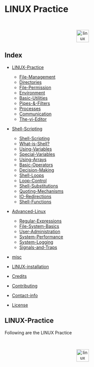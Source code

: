 # LINUX Practice
<br/>
<p align="center">
  <img src="https://www.vectorlogo.zone/logos/linux/linux-icon.svg" alt="linux" width="40" height="40"/> 
</p>


## Index

* [LINUX-Practice](#LINUX-practice)
    * [File-Management](#File-Management)
    * [Directories](#Directories)
    * [File-Permission](#File-Permission)
    * [Environment](#Environment)
    * [Basic-Utilities](#Basic-Utilities)
    * [Pipes-&-Filters](#Pipes-&-Filters)
    * [Processes](#Processes)
    * [Communication](#Communication)
    * [The-vi-Editor](#The-vi-Editor)
   
* [Shell-Scripting](#Perl-mini-projects)
    * [Shell-Scripting](#Rot13-Cipher)
    * [What-is-Shell?](#Even-Odd-vehical-on-Even-Odd-day)
    * [Using-Variables](#Changing-180nm-file-to-90nm)
    * [Special-Variables](#Genrating-Gates-verilog-modules-and-Testbench-modules)
    * [Using-Arrays](#Rot13-Cipher)
    * [Basic-Operators](#Even-Odd-vehical-on-Even-Odd-day)
    * [Decision-Making](#Changing-180nm-file-to-90nm)
    * [Shell-Loops](#Genrating-Gates-verilog-modules-and-Testbench-modules)
    * [Loop-Control](#Genrating-Gates-verilog-modules-and-Testbench-modules)
    * [Shell-Substitutions](#Rot13-Cipher)
    * [Quoting-Mechanisms](#Even-Odd-vehical-on-Even-Odd-day)
    * [IO-Redirections](#Changing-180nm-file-to-90nm)
    * [Shell-Functions](#Genrating-Gates-verilog-modules-and-Testbench-modules)

* [Advanced-Linux](#Perl-mini-projects)
    * [Regular-Expressions](#Rot13-Cipher)
    * [File-System-Basics](#Even-Odd-vehical-on-Even-Odd-day)
    * [User-Administration](#Changing-180nm-file-to-90nm)
    * [System-Performance](#Genrating-Gates-verilog-modules-and-Testbench-modules)
    * [System-Logging](#Rot13-Cipher)
    * [Signals-and-Traps](#Even-Odd-vehical-on-Even-Odd-day)
  
* [misc](#misc)
* [LINUX-installation](#LINUX-installation)
* [Credits](#credits)
* [Contributing](#contributing)
* [Contact-info](#contact-info)
* [License](#license)

## LINUX-Practice
Following are the LINUX Practice

<br/>
<p align="center">
  <img src="https://www.vectorlogo.zone/logos/linux/linux-icon.svg" alt="linux" width="40" height="40"/> 
</p>

